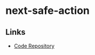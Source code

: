 # next-safe-action

<!--
https://github.com/ell-ska/saver/blob/main/actions/create-account.ts
https://github.com/A-Leclercq59/YouCode/blob/master/src/lib/action.ts
https://github.com/tamalCodes/TheTechies/blob/main/lib/SafeAction.ts
https://github.com/runtipi/runtipi/blob/develop/src/lib/safe-action.ts
https://github.com/SwiichyCode/GitShareSpace/blob/main/src/lib/next-safe-action.ts
-->

## Links

- [Code Repository](https://github.com/TheEdoRan/next-safe-action)
